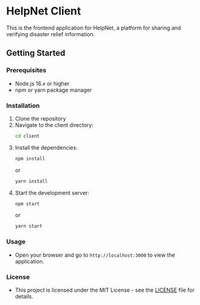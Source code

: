 # HelpNet Client

This is the frontend application for HelpNet, a platform for sharing and verifying disaster relief information.

## Getting Started

### Prerequisites
- Node.js 16.x or higher
- npm or yarn package manager

### Installation

1. Clone the repository
2. Navigate to the client directory:
   ```bash
   cd client
   ```
3. Install the dependencies:
   ```bash
   npm install
   ```
   or
   ```bash
   yarn install
   ```
4. Start the development server:
   ```bash
   npm start
   ```
   or
   ```bash
   yarn start
   ```

### Usage
- Open your browser and go to `http://localhost:3000` to view the application.


### License
- This project is licensed under the MIT License - see the [LICENSE](LICENSE) file for details.


